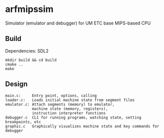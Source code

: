 # arfmipssim

Simulator (emulator and debugger) for UM ETC base MIPS-based CPU

## Build

Dependencies: SDL2

```
mkdir build && cd build
cmake ..
make
```

## Design

```
main.c:     Entry point, options, calling
loader.c:   Loads initial machine state from segment files
emulator.c: Attach segments (memory) to emulator,
            machine state (memory, registers),
            instruction interpreter functions
debugger.c  CLI for running programs, watching state, setting breakpoints, etc
graphic.c   Graphically visualizes machine state and key commands for debugger
```
